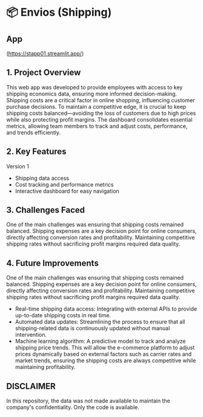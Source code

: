 # 📦 Envios (Shipping) 

## App

(https://stapp01.streamlit.app/)

## 1. Project Overview

This web app was developed to provide employees with access to key shipping economics data, ensuring more informed decision-making. Shipping costs are a critical factor in online shopping, influencing customer purchase decisions. To maintain a competitive edge, it is crucial to keep shipping costs balanced—avoiding the loss of customers due to high prices while also protecting profit margins. The dashboard consolidates essential metrics, allowing team members to track and adjust costs, performance, and trends efficiently.


## 2. Key Features

Version 1
- Shipping data access
- Cost tracking and performance metrics
- Interactive dashboard for easy navigation


## 3. Challenges Faced

One of the main challenges was ensuring that shipping costs remained balanced. Shipping expenses are a key decision point for online consumers, directly affecting conversion rates and profitability. Maintaining competitive shipping rates without sacrificing profit margins required data quality. 


## 4. Future Improvements

One of the main challenges was ensuring that shipping costs remained balanced. Shipping expenses are a key decision point for online consumers, directly affecting conversion rates and profitability. Maintaining competitive shipping rates without sacrificing profit margins required data quality. 
- Real-time shipping data access: Integrating with external APIs to provide up-to-date shipping costs in real time.
- Automated data updates: Streamlining the process to ensure that all shipping-related data is continuously updated without manual intervention.
- Machine learning algorithm: A predictive model to track and analyze shipping price trends. This will allow the e-commerce platform to adjust prices dynamically based on external factors such as carrier rates and market trends, ensuring the shipping costs are always competitive while maintaining profitability.


## DISCLAIMER
In this repository, the data was not made available to maintain the company's confidentiality. Only the code is available.
